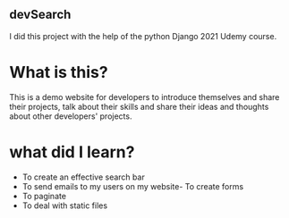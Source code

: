 ## devSearch
I did this project with the help of the python Django 2021 Udemy course.
# What is this? 
This is a demo website for developers to introduce themselves and share their projects, talk about their skills and share their ideas and thoughts about other developers' projects.
# what did I learn?
- To create an effective search bar
- To send emails to my users on my website- To create forms
- To paginate
- To deal with static files